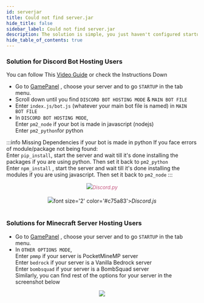 ```yaml
---
id: serverjar
title: Could not find server.jar
hide_title: false
sidebar_label: Could not find server.jar
description: The solution is simple, you just haven't configured startup settings correctly
hide_table_of_contents: true
---
```


###  Solution for Discord Bot Hosting Users
You can follow This [Video Guide](https://www.youtube.com/watch?v=94keRJ6tQ9E) or check the Instructions Down


- Go to [GamePanel](https://gp.falixnodes.net) , choose your server and to go `STARTUP` in the tab menu.
- Scroll down until you find `DISCORD BOT HOSTING MODE` & `MAIN BOT FILE`
- Enter `index.js/bot.js` (whatever your main bot file is named) in `MAIN BOT FILE`
- In `DISCORD BOT HOSTING MODE`,<br/>
Enter `pm2_node` if your bot is made in javascript (nodejs)<br/>
Enter `pm2_python`for python<br/>

:::info Missing Dependencies
if your bot is made in python If you face errors of module/package not being found:<br/>
Enter `pip_install`, start the server and wait till it's done installing the packages if you are using python. Then set it back to `pm2_python`<br/>
Enter `npm_install` , start the server and wait till it's done installing the modules if you are using javascript. Then set it back to `pm2_node`
:::
<br/>
<center><img src={require('../assets/dpython.png').default} /><font size='2' color='#c75a83'><i>Discord.py</i></font><br/><br/>
<img src={require('../assets/djs.png').default} />font size='2' color='#c75a83'><i>Discord.js</i></font><br/><br/></center>

###  Solutions for Minecraft Server Hosting Users

- Go to [GamePanel](https://gp.falixnodes.net) , choose your server and to go `STARTUP` in the tab menu.
- In `OTHER OPTIONS MODE`,<br/>
Enter `pmmp` if your server is PocketMineMP server<br/>
Enter `bedrock` if your server is a Vanilla Bedrock server<br/>
Enter `bombsquad` if your server is a BombSquad server<br/>
Similarly, you can find rest of the options for your server in the screenshot below<br/>
<center><img src={require('../assets/options.png').default} /></center>
